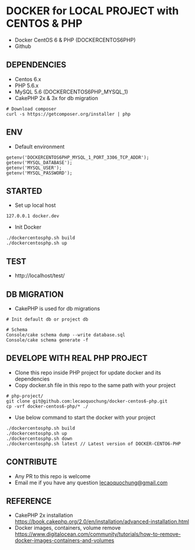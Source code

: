 # DOCKER for LOCAL PROJECT with CENTOS & PHP
- Docker CentOS 6 & PHP (DOCKERCENTOS6PHP)
- Github

## DEPENDENCIES
- Centos 6.x
- PHP 5.6.x
- MySQL 5.6 (DOCKERCENTOS6PHP_MYSQL_1)
- CakePHP 2x & 3x for db migration
```
# Download composer
curl -s https://getcomposer.org/installer | php
```

## ENV
- Default environment
```
getenv('DOCKERCENTOS6PHP_MYSQL_1_PORT_3306_TCP_ADDR');
getenv('MYSQL_DATABASE');
getenv('MYSQL_USER');
getenv('MYSQL_PASSWORD');
```

## STARTED
- Set up local host
```
127.0.0.1 docker.dev
```

- Init Docker
```
./dockercentosphp.sh build
./dockercentosphp.sh up
```

## TEST
- http://localhost/test/

## DB MIGRATION
- CakePHP is used for db migrations
```
# Init default db or project db

# Schema
Console/cake schema dump --write database.sql
Console/cake schema generate -f
```

## DEVELOPE WITH REAL PHP PROJECT
- Clone this repo inside PHP project for update docker and its dependencies
- Copy docker.sh file in this repo to the same path with your project
```
# php-project/
git clone git@github.com:lecaoquochung/docker-centos6-php.git
cp -vrf docker-centos6-php/* ./
```

- Use below command to start the docker with your project
```
./dockercentosphp.sh build
./dockercentosphp.sh up
./dockercentosphp.sh down
./dockercentosphp.sh latest // Latest version of DOCKER-CENTO6-PHP
```

## CONTRIBUTE
- Any PR to this repo is welcome
- Email me if you have any question lecaoquochung@gmail.com

## REFERENCE
- CakePHP 2x installation https://book.cakephp.org/2.0/en/installation/advanced-installation.html
- Docker images, containers, volume remove https://www.digitalocean.com/community/tutorials/how-to-remove-docker-images-containers-and-volumes
